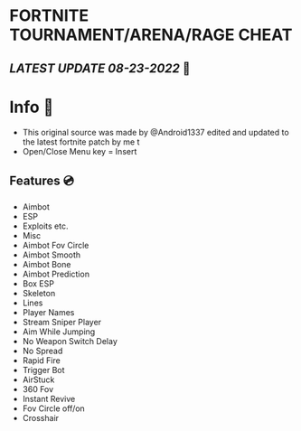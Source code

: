 # FORTNITE TOURNAMENT/ARENA/RAGE CHEAT
## _LATEST UPDATE 08-23-2022_ 📅





# Info 📝

- This original source was made by @Android1337 edited and updated to the latest fortnite patch by me t
- Open/Close Menu key = Insert


## Features 💿

- Aimbot
- ESP
- Exploits etc.
- Misc
- Aimbot Fov Circle
- Aimbot Smooth
- Aimbot Bone
- Aimbot Prediction
- Box ESP
- Skeleton
- Lines
- Player Names
- Stream Sniper Player
- Aim While Jumping
- No Weapon Switch Delay
- No Spread
- Rapid Fire
- Trigger Bot
- AirStuck
- 360 Fov
- Instant Revive
- Fov Circle off/on
- Crosshair
